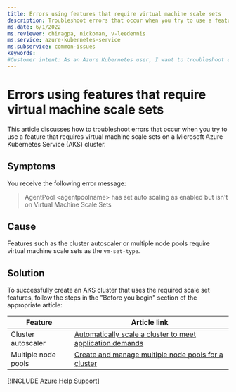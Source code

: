 ```yaml
---
title: Errors using features that require virtual machine scale sets
description: Troubleshoot errors that occur when you try to use a feature that requires virtual machine scale sets on an Azure Kubernetes Service (AKS) cluster.
ms.date: 6/1/2022
ms.reviewer: chiragpa, nickoman, v-leedennis
ms.service: azure-kubernetes-service
ms.subservice: common-issues
keywords:
#Customer intent: As an Azure Kubernetes user, I want to troubleshoot errors so that I can successfully use features that require virtual machine scale sets on an Azure Kubernetes Service (AKS) cluster.
---
```

# Errors using features that require virtual machine scale sets

This article discusses how to troubleshoot errors that occur when you try to use a feature that requires virtual machine scale sets on a Microsoft Azure Kubernetes Service (AKS) cluster.

## Symptoms

You receive the following error message:

> AgentPool \<agentpoolname> has set auto scaling as enabled but isn't on Virtual Machine Scale Sets

## Cause

Features such as the cluster autoscaler or multiple node pools require virtual machine scale sets as the `vm-set-type`.

## Solution

To successfully create an AKS cluster that uses the required scale set features, follow the steps in the "Before you begin" section of the appropriate article:

| Feature             | Article link                                                                                                |
|---------------------|-------------------------------------------------------------------------------------------------------------|
| Cluster autoscaler  | [Automatically scale a cluster to meet application demands](/azure/aks/cluster-autoscaler#before-you-begin) |
| Multiple node pools | [Create and manage multiple node pools for a cluster](/azure/aks/use-multiple-node-pools#before-you-begin)  |

[!INCLUDE [Azure Help Support](../../includes/azure-help-support.md)]
